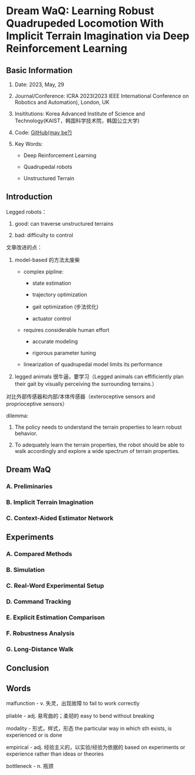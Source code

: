 # Dream WaQ: Learning Robust Quadrupeded Locomotion With Implicit Terrain Imagination via Deep Reinforcement Learning

## Basic Information 

1. Date: 2023, May, 29

2. Journal/Conference: ICRA 2023(2023 IEEE International Conference on Robotics and Automation), London, UK

3. Insititutions: Korea Advanced Institute of Science and Technology(KAIST，韩国科学技术院，韩国公立大学)

4. Code: [GitHub(may be?)](https://github.com/Manaro-Alpha/DreamWaQ)

5. Key Words: 

    - Deep Reinforcement Learning

    - Quadrupedal robots 

    - Unstructured Terrain

## Introduction 

Legged robots：

1. good: can traverse unstructured terrains 

2. bad: difficulty to control

文章改进的点：

1. model-based 的方法太废柴

    - complex pipline: 

        - state estimation

        - trajectory optimization 

        - gait optimization (步法优化) 

        - actuator control 

    - requires considerable human effort 

        - accurate modeling 

        - rigorous parameter tuning 

    - linearization of quadrupedal model limits its performance

2. legged animals 很牛逼，要学习（Legged animals can effificiently plan their gait by visually perceiving the surrounding terrains.）


对比外部传感器和内部/本体传感器（exteroceptive sensors and proprioceptive sensors）

dilemma:

1. The policy needs to understand the terrain properties to learn robust behavior. 

2. To adequately learn the terrain properties, the robot should be able to walk accordingly and explore a wide spectrum of terrain properties.


## Dream WaQ

### A. Preliminaries 

### B. Implicit Terrain Imagination 

### C. Context-Aided Estimator Network 

## Experiments 

### A. Compared Methods 

### B. Simulation

### C. Real-Word Experimental Setup

### D. Command Tracking 

### E. Explicit Estimation Comparison 

### F. Robustness Analysis 

### G. Long-Distance Walk 

## Conclusion 



## Words 

malfunction - v. 失灵，出现故障 to fail to work correctly 

pliable - adj. 易弯曲的；柔韧的 easy to bend without breaking 

modality - 形式，样式，形态 the particular way in which sth exists, is experienced or is done

empirical - adj. 经验主义的，以实验/经验为依据的  based on experiments or experience rather than ideas or theories 

bottleneck - n. 瓶颈






